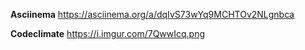 **Asciinema**
https://asciinema.org/a/dqIvS73wYq9MCHTOv2NLgnbca


**Codeclimate**
https://i.imgur.com/7QwwIcq.png
